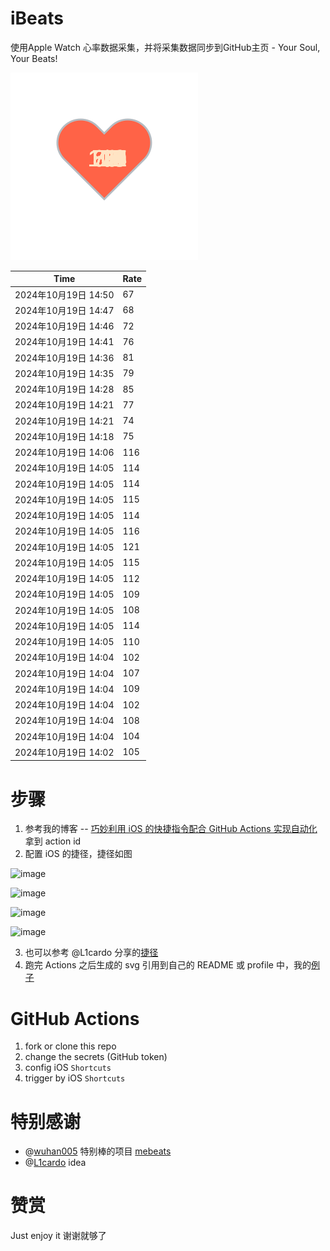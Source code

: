 # iBeats
使用Apple Watch 心率数据采集，并将采集数据同步到GitHub主页 - Your Soul, Your Beats!

![](./files/heart.svg)

<!--START_SECTION:my_heart_rate-->
| Time | Rate | 
 | ---- | ---- | 
| 2024年10月19日 14:50 | 67 |
| 2024年10月19日 14:47 | 68 |
| 2024年10月19日 14:46 | 72 |
| 2024年10月19日 14:41 | 76 |
| 2024年10月19日 14:36 | 81 |
| 2024年10月19日 14:35 | 79 |
| 2024年10月19日 14:28 | 85 |
| 2024年10月19日 14:21 | 77 |
| 2024年10月19日 14:21 | 74 |
| 2024年10月19日 14:18 | 75 |
| 2024年10月19日 14:06 | 116 |
| 2024年10月19日 14:05 | 114 |
| 2024年10月19日 14:05 | 114 |
| 2024年10月19日 14:05 | 115 |
| 2024年10月19日 14:05 | 114 |
| 2024年10月19日 14:05 | 116 |
| 2024年10月19日 14:05 | 121 |
| 2024年10月19日 14:05 | 115 |
| 2024年10月19日 14:05 | 112 |
| 2024年10月19日 14:05 | 109 |
| 2024年10月19日 14:05 | 108 |
| 2024年10月19日 14:05 | 114 |
| 2024年10月19日 14:05 | 110 |
| 2024年10月19日 14:04 | 102 |
| 2024年10月19日 14:04 | 107 |
| 2024年10月19日 14:04 | 109 |
| 2024年10月19日 14:04 | 102 |
| 2024年10月19日 14:04 | 108 |
| 2024年10月19日 14:04 | 104 |
| 2024年10月19日 14:02 | 105 |

<!--END_SECTION:my_heart_rate-->

# 步骤
1. 参考我的博客 -- [巧妙利用 iOS 的快捷指令配合 GitHub Actions 实现自动化](https://github.com/yihong0618/gitblog/issues/198) 拿到 action id
2. 配置 iOS 的捷径，捷径如图

![image](https://user-images.githubusercontent.com/15976103/122154218-0db0b480-ce97-11eb-93bb-5aec07c558dc.png)

![image](https://user-images.githubusercontent.com/15976103/122154236-186b4980-ce97-11eb-8e4b-70551a0391ae.png)

![image](https://user-images.githubusercontent.com/15976103/122154268-2d47dd00-ce97-11eb-902e-3acf292265a9.png)

![image](https://user-images.githubusercontent.com/15976103/122174055-fa144680-ceb4-11eb-9be2-3eb83cd516f7.png)

3. 也可以参考 @L1cardo 分享的[捷径](https://www.icloud.com/shortcuts/6ab6047b459c41ad822ad6b94b1c03d4)
4. 跑完 Actions 之后生成的 svg 引用到自己的 README 或 profile 中，我的[例子](https://github.com/yihong0618) 

# GitHub Actions

1. fork or clone this repo
2. change the secrets (GitHub token)
3. config iOS `Shortcuts` 
4. trigger by iOS `Shortcuts`

# 特别感谢
- @[wuhan005](https://github.com/wuhan005) 特别棒的项目 [mebeats](https://github.com/wuhan005/mebeats)
- @[L1cardo](https://github.com/L1cardo) idea

# 赞赏
Just enjoy it
谢谢就够了
